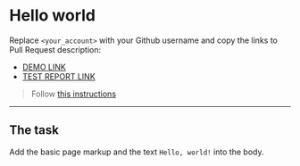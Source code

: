 # Hello world
Replace `<your_account>` with your Github username and copy the links to Pull Request description:
- [DEMO LINK](https://alex-glotov67.github.io/layout_hello-world/)
- [TEST REPORT LINK](https://alex-glotov67.github.io/layout_hello-world/report/html_report/)

> Follow [this instructions](https://github.com/mate-academy/layout_task-guideline#how-to-solve-the-layout-tasks-on-github)
___

## The task 
Add the basic page markup and the text `Hello, world!` into the body.
